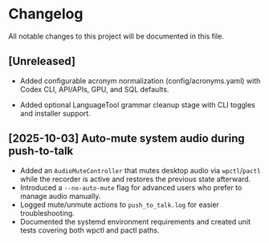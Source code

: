 # Changelog

All notable changes to this project will be documented in this file.

## [Unreleased]

- Added configurable acronym normalization (config/acronyms.yaml) with Codex CLI, API/APIs, GPU, and SQL defaults.

- Added optional LanguageTool grammar cleanup stage with CLI toggles and installer support.

## [2025-10-03] Auto-mute system audio during push-to-talk
- Added an `AudioMuteController` that mutes desktop audio via `wpctl`/`pactl` while the recorder is active and restores the previous state afterward.
- Introduced a `--no-auto-mute` flag for advanced users who prefer to manage audio manually.
- Logged mute/unmute actions to `push_to_talk.log` for easier troubleshooting.
- Documented the systemd environment requirements and created unit tests covering both wpctl and pactl paths.

